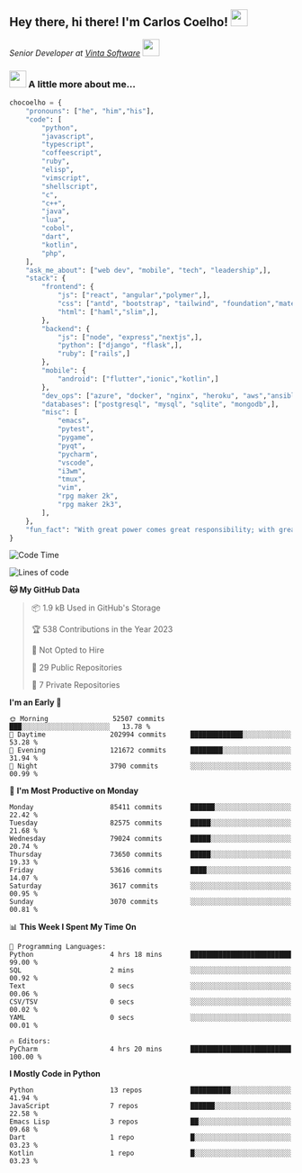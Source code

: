 <h2>Hey there, hi there! I'm Carlos Coelho! <img src="https://emoji.gg/assets/emoji/6680_this_is_fine.png" width="30"></h2>
<p><em>Senior Developer at <a href="http://www.vintasoftware.com">Vinta Software</a> <img src="https://emojis.slackmojis.com/emojis/images/1613461409/13263/bongocat_code.gif?1613461409" width="30"> 
</em></p>

### <img src="https://emojis.slackmojis.com/emojis/images/1597320283/10003/catjam.gif?1597320283" width="30"> A little more about me...  

```python
chocoelho = {
    "pronouns": ["he", "him","his"],
    "code": [
        "python",
        "javascript",
        "typescript",
        "coffeescript",
        "ruby",
        "elisp",
        "vimscript",
        "shellscript",
        "c",
        "c++",
        "java",
        "lua",
        "cobol",
        "dart",
        "kotlin",
        "php",
    ],
    "ask_me_about": ["web dev", "mobile", "tech", "leadership",],
    "stack": {
        "frontend": {
            "js": ["react", "angular","polymer",],
            "css": ["antd", "bootstrap", "tailwind", "foundation","material","sass","less",],
            "html": ["haml","slim",],
        },
        "backend": {
            "js": ["node", "express","nextjs",],
            "python": ["django", "flask",],
            "ruby": ["rails",]
        },
        "mobile": {
            "android": ["flutter","ionic","kotlin",]
        },
        "dev_ops": ["azure", "docker", "nginx", "heroku", "aws","ansible",],
        "databases": ["postgresql", "mysql", "sqlite", "mongodb",],
        "misc": [
            "emacs",
            "pytest",
            "pygame",
            "pyqt",
            "pycharm",
            "vscode",
            "i3wm",
            "tmux",
            "vim",
            "rpg maker 2k",
            "rpg maker 2k3",
        ],
    },
    "fun_fact": "With great power comes great responsibility; with great responsibility can come extreme stress"
}
```

<!--START_SECTION:waka-->
![Code Time](http://img.shields.io/badge/Code%20Time-1%2C843%20hrs%2051%20mins-blue)

![Lines of code](https://img.shields.io/badge/From%20Hello%20World%20I%27ve%20Written-976.2%20million%20lines%20of%20code-blue)

**🐱 My GitHub Data** 

> 📦 1.9 kB Used in GitHub's Storage 
 > 
> 🏆 538 Contributions in the Year 2023
 > 
> 🚫 Not Opted to Hire
 > 
> 📜 29 Public Repositories 
 > 
> 🔑 7 Private Repositories 
 > 
**I'm an Early 🐤** 

```text
🌞 Morning                52507 commits       ███░░░░░░░░░░░░░░░░░░░░░░   13.78 % 
🌆 Daytime                202994 commits      █████████████░░░░░░░░░░░░   53.28 % 
🌃 Evening                121672 commits      ████████░░░░░░░░░░░░░░░░░   31.94 % 
🌙 Night                  3790 commits        ░░░░░░░░░░░░░░░░░░░░░░░░░   00.99 % 
```
📅 **I'm Most Productive on Monday** 

```text
Monday                   85411 commits       ██████░░░░░░░░░░░░░░░░░░░   22.42 % 
Tuesday                  82575 commits       █████░░░░░░░░░░░░░░░░░░░░   21.68 % 
Wednesday                79024 commits       █████░░░░░░░░░░░░░░░░░░░░   20.74 % 
Thursday                 73650 commits       █████░░░░░░░░░░░░░░░░░░░░   19.33 % 
Friday                   53616 commits       ████░░░░░░░░░░░░░░░░░░░░░   14.07 % 
Saturday                 3617 commits        ░░░░░░░░░░░░░░░░░░░░░░░░░   00.95 % 
Sunday                   3070 commits        ░░░░░░░░░░░░░░░░░░░░░░░░░   00.81 % 
```


📊 **This Week I Spent My Time On** 

```text
💬 Programming Languages: 
Python                   4 hrs 18 mins       █████████████████████████   99.00 % 
SQL                      2 mins              ░░░░░░░░░░░░░░░░░░░░░░░░░   00.92 % 
Text                     0 secs              ░░░░░░░░░░░░░░░░░░░░░░░░░   00.06 % 
CSV/TSV                  0 secs              ░░░░░░░░░░░░░░░░░░░░░░░░░   00.02 % 
YAML                     0 secs              ░░░░░░░░░░░░░░░░░░░░░░░░░   00.01 % 

🔥 Editors: 
PyCharm                  4 hrs 20 mins       █████████████████████████   100.00 % 
```

**I Mostly Code in Python** 

```text
Python                   13 repos            ██████████░░░░░░░░░░░░░░░   41.94 % 
JavaScript               7 repos             ██████░░░░░░░░░░░░░░░░░░░   22.58 % 
Emacs Lisp               3 repos             ██░░░░░░░░░░░░░░░░░░░░░░░   09.68 % 
Dart                     1 repo              █░░░░░░░░░░░░░░░░░░░░░░░░   03.23 % 
Kotlin                   1 repo              █░░░░░░░░░░░░░░░░░░░░░░░░   03.23 % 
```




<!--END_SECTION:waka-->
